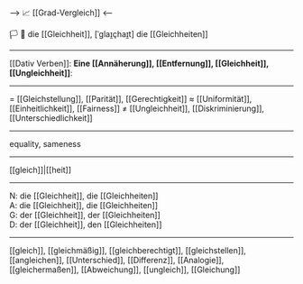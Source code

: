 --> 📈 [[Grad-Vergleich]] <--

🏳️ 🤝 die [[Gleichheit]], [ˈɡlaɪ̯çhaɪ̯t]
die [[Gleichheiten]]

---
[[Dativ Verben]]: **Eine [[Annäherung]], [[Entfernung]], [[Gleichheit]], [[Ungleichheit]]**: 

---
= [[Gleichstellung]], [[Parität]], [[Gerechtigkeit]]
≈ [[Uniformität]], [[Einheitlichkeit]], [[Fairness]]
≠ [[Ungleichheit]], [[Diskriminierung]], [[Unterschiedlichkeit]]

---
equality, sameness

---
[[gleich]]|[[heit]]

---
N: die [[Gleichheit]], die [[Gleichheiten]]  
A: die [[Gleichheit]], die [[Gleichheiten]]  
G: der [[Gleichheit]], der [[Gleichheiten]]  
D: der [[Gleichheit]], den [[Gleichheiten]]  

---
[[gleich]], [[gleichmäßig]], [[gleichberechtigt]], [[gleichstellen]], [[angleichen]], [[Unterschied]], [[Differenz]], [[Analogie]], [[gleichermaßen]], [[Abweichung]], [[ungleich]], [[Gleichung]]